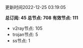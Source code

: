 更新时间2022-12-25 03:19:05

**总订阅: 45**
**总节点: 708**
**有效节点: 111**
- v2ray节点: 105
- trojan节点: 5
- ss节点: 1
